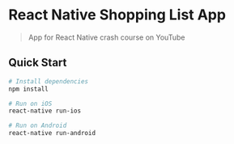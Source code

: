 # React Native Shopping List App

> App for React Native crash course on YouTube

## Quick Start

``` bash
# Install dependencies
npm install

# Run on iOS
react-native run-ios

# Run on Android
react-native run-android

```
